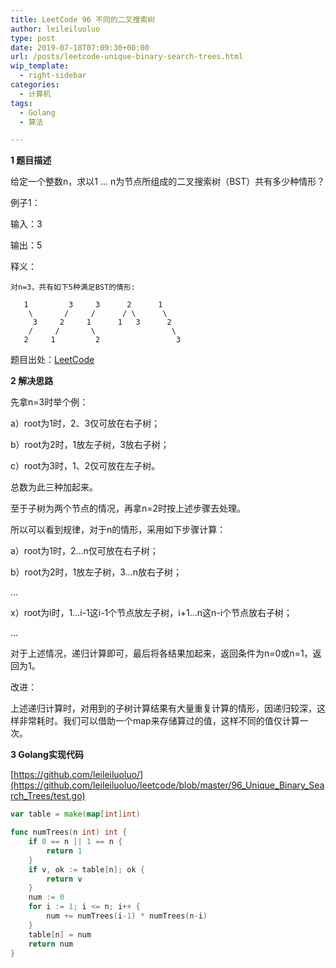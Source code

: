 ```yaml
---
title: LeetCode 96 不同的二叉搜索树
author: leileiluoluo
type: post
date: 2019-07-18T07:09:30+00:00
url: /posts/leetcode-unique-binary-search-trees.html
wip_template:
  - right-sidebar
categories:
  - 计算机
tags:
  - Golang
  - 算法

---
```

**1 题目描述**
  
给定一个整数n，求以1 ... n为节点所组成的二叉搜索树（BST）共有多少种情形？

例子1：
  
输入：3
  
输出：5
  
释义：

```
对n=3，共有如下5种满足BST的情形:

   1         3     3      2      1
    \       /     /      / \      \
     3     2     1      1   3      2
    /     /       \                 \
   2     1         2                 3
```

题目出处：[LeetCode](https://leetcode.com/problems/unique-binary-search-trees/)

**2 解决思路**
  
先拿n=3时举个例：

a）root为1时，2、3仅可放在右子树；

b）root为2时，1放左子树，3放右子树；

c）root为3时，1、2仅可放在左子树。

总数为此三种加起来。

至于子树为两个节点的情况，再拿n=2时按上述步骤去处理。

所以可以看到规律，对于n的情形，采用如下步骤计算：

a）root为1时，2...n仅可放在右子树；

b）root为2时，1放左子树，3...n放右子树；

...

x）root为i时，1...i-1这i-1个节点放左子树，i+1...n这n-i个节点放右子树；

...

对于上述情况，递归计算即可，最后将各结果加起来，返回条件为n=0或n=1，返回为1。

改进：

上述递归计算时，对用到的子树计算结果有大量重复计算的情形，因递归较深，这样非常耗时。我们可以借助一个map来存储算过的值，这样不同的值仅计算一次。

**3 Golang实现代码**

[https://github.com/leileiluoluo/](https://github.com/leileiluoluo/leetcode/blob/master/96_Unique_Binary_Search_Trees/test.go)

```go
var table = make(map[int]int)

func numTrees(n int) int {
    if 0 == n || 1 == n {
        return 1
    }
    if v, ok := table[n]; ok {
        return v
    }
    num := 0
    for i := 1; i <= n; i++ {
        num += numTrees(i-1) * numTrees(n-i)
    }
    table[n] = num
    return num
}
```